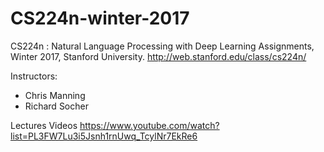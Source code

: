 # CS224n-winter-2017
CS224n : Natural Language Processing with Deep Learning Assignments, Winter 2017, Stanford University.
http://web.stanford.edu/class/cs224n/

Instructors:
- Chris Manning
- Richard Socher

Lectures Videos https://www.youtube.com/watch?list=PL3FW7Lu3i5Jsnh1rnUwq_TcylNr7EkRe6
